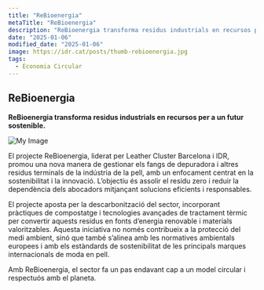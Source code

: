 ```yaml
---
title: "ReBioenergia"
metaTitle: "ReBioenergia"
description: "ReBioenergia transforma residus industrials en recursos per a un futur sostenible."
date: "2025-01-06"
modified_date: "2025-01-06"
image: https://idr.cat/posts/thumb-rebioenergia.jpg
tags:
  - Economia Circular
---
```


## ReBioenergia

<!-- <img className="PostImg" src="https://www.idr.cat/posts/resalt1.jpg"> -->

<!-- #### Resum -->

<strong>ReBioenergia transforma residus industrials en recursos per a un futur sostenible.</strong>

![My Image](/posts//rebioenergia.jpg)

<!-- #### Explicació -->

El projecte ReBioenergia, liderat per Leather Cluster Barcelona i IDR, promou una nova manera de gestionar els fangs de depuradora i altres residus terminals de la indústria de la pell, amb un enfocament centrat en la sostenibilitat i la innovació. L’objectiu és assolir el residu zero i reduir la dependència dels abocadors mitjançant solucions eficients i responsables.

El projecte aposta per la descarbonització del sector, incorporant pràctiques de compostatge i tecnologies avançades de tractament tèrmic per convertir aquests residus en fonts d’energia renovable i materials valoritzables. Aquesta iniciativa no només contribueix a la protecció del medi ambient, sinó que també s’alinea amb les normatives ambientals europees i amb els estàndards de sostenibilitat de les principals marques internacionals de moda en pell.

Amb ReBioenergia, el sector fa un pas endavant cap a un model circular i respectuós amb el planeta.
